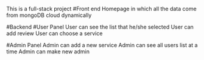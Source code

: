 This is a full-stack project
#Front end
Homepage in which all the data come from mongoDB cloud dynamically

#Backend
#User Panel
User can see the list that he/she selected
User can add review
User can choose a service

#Admin Panel
Admin can add a new service
Admin can see all users list at a time
Admin can make new admin
